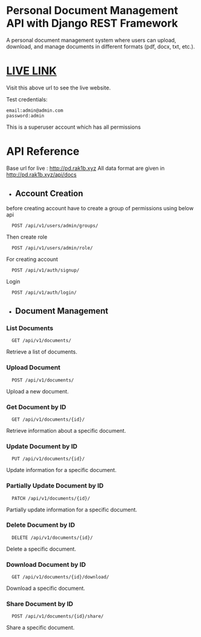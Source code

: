 
# Personal Document Management API with Django REST Framework

A personal document management system
where users can upload, download, and manage documents in different formats (pdf,
docx, txt, etc.).


# [LIVE LINK](http://pd.rak1b.xyz/api/docs/)
Visit this above url to see the live website.

Test credentials:

```
email:admin@admin.com
password:admin
```
This is a superuser account which has all permissions


# API Reference 
Base url for live : http://pd.rak1b.xyz
All data format are given in http://pd.rak1b.xyz/api/docs

- ## Account Creation

before creating account have to create a group of permissions using below api
```http
  POST /api/v1/users/admin/groups/
```
Then create role
```http
  POST /api/v1/users/admin/role/
```
For creating account 

```http
  POST /api/v1/auth/signup/
```

Login
```http
  POST /api/v1/auth/login/
```

- ## Document Management

### List Documents

```http
  GET /api/v1/documents/
```

Retrieve a list of documents.

### Upload Document

```http
  POST /api/v1/documents/
```

Upload a new document.

### Get Document by ID

```http
  GET /api/v1/documents/{id}/
```

Retrieve information about a specific document.

### Update Document by ID

```http
  PUT /api/v1/documents/{id}/
```

Update information for a specific document.

### Partially Update Document by ID

```http
  PATCH /api/v1/documents/{id}/
```

Partially update information for a specific document.

### Delete Document by ID

```http
  DELETE /api/v1/documents/{id}/
```

Delete a specific document.

### Download Document by ID

```http
  GET /api/v1/documents/{id}/download/
```

Download a specific document.

### Share Document by ID

```http
  POST /api/v1/documents/{id}/share/
```

Share a specific document.



